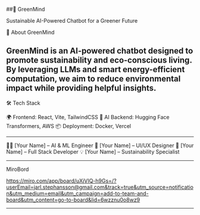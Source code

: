 ##🌿 GreenMind

Sustainable AI-Powered Chatbot for a Greener Future

🌱 About GreenMind

GreenMind is an AI-powered chatbot designed to promote sustainability and eco-conscious living. By leveraging LLMs and smart energy-efficient computation, we aim to reduce environmental impact while providing helpful insights.
---

🛠 Tech Stack

🌍 Frontend: React, Vite, TailwindCSS
🧠 AI Backend: Hugging Face Transformers, AWS
📦 Deployment: Docker, Vercel

---
👨‍💻 [Your Name] – AI & ML Engineer
🎨 [Your Name] – UI/UX Designer
🔗 [Your Name] – Full Stack Developer
💡 [Your Name] – Sustainability Specialist

---

MiroBord

https://miro.com/app/board/uXjVIQ-h9Gs=/?userEmail=jarl.stephansson@gmail.com&track=true&utm_source=notification&utm_medium=email&utm_campaign=add-to-team-and-board&utm_content=go-to-board&lid=6wzznu0o8wz9

---
